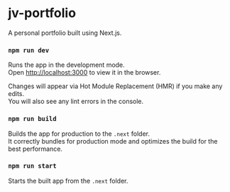 # jv-portfolio

A personal portfolio built using Next.js.

### `npm run dev`

Runs the app in the development mode.<br />
Open [http://localhost:3000](http://localhost:3000) to view it in the browser.

Changes will appear via Hot Module Replacement (HMR) if you make any edits.<br />
You will also see any lint errors in the console.

### `npm run build`

Builds the app for production to the `.next` folder.<br />
It correctly bundles for production mode and optimizes the build for the best performance.

### `npm run start`

Starts the built app from the `.next` folder.<br />

